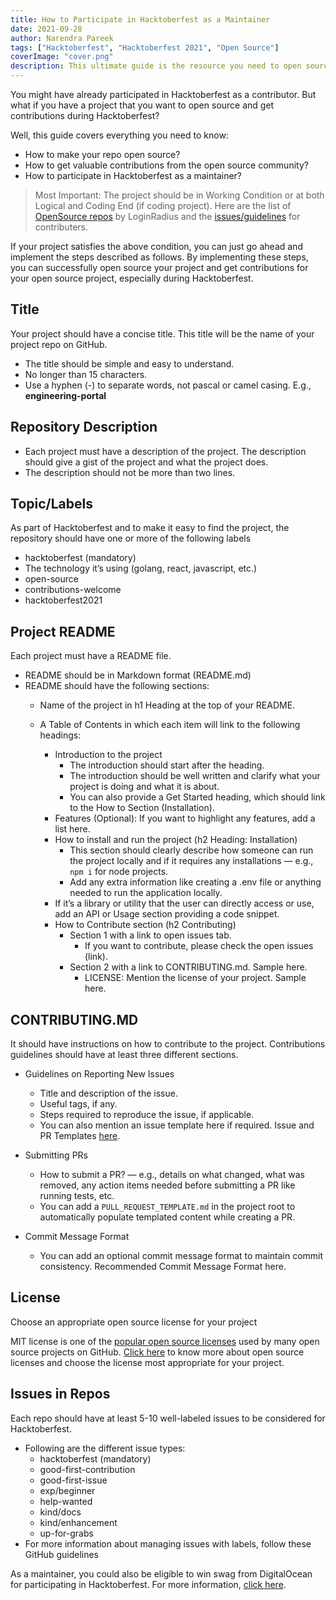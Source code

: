 ```yaml
---
title: How to Participate in Hacktoberfest as a Maintainer
date: 2021-09-28 
author: Narendra Pareek
tags: ["Hacktoberfest", "Hacktoberfest 2021", "Open Source"]
coverImage: "cover.png"
description: This ultimate guide is the resource you need to open source your project and participate in Hacktoberfest to get valuable contributions from the community.
---
```


You might have already participated in Hacktoberfest as a contributor. But what if you have a project that you want to open source and get contributions during Hacktoberfest?

Well, this guide covers everything you need to know:
 
- How to make your repo open source?
- How to get valuable contributions from the open source community?
- How to participate in Hacktoberfest as a maintainer?

> Most Important: The project should be in Working Condition or at both Logical and Coding End (if coding project). Here are the list of [OpenSource repos](https://www.loginradius.com/open-source/) by LoginRadius and the [issues/guidelines](/hacktoberfest-2021/) for contributers.

If your project satisfies the above condition, you can just go ahead and implement the steps described as follows. By implementing these steps, you can successfully open source your project and get contributions for your open source project, especially during Hacktoberfest.

## Title

Your project should have a concise title. This title will be the name of your project repo on GitHub.

- The title should be simple and easy to understand.
- No longer than 15 characters.
- Use a hyphen (-) to separate words, not pascal or camel casing. E.g., **engineering-portal**

## Repository Description

- Each project must have a description of the project. The description should give a gist of the project and what the project does.
- The description should not be more than two lines.

## Topic/Labels

As part of Hacktoberfest and to make it easy to find the project, the repository should have one or more of the following labels
- hacktoberfest (mandatory)
- The technology it’s using (golang, react, javascript, etc.)
- open-source 
- contributions-welcome
- hacktoberfest2021

## Project README

Each project must have a README file.
- README should be in Markdown format (README.md)
- README should have the following sections:
    - Name of the project in h1 Heading at the top of your README.
    - A Table of Contents in which each item will link to the following headings:

        - Introduction to the project 
            -  The introduction should start after the heading. 
            - The introduction should be well written and clarify what your project is doing and what it is about.
            - You can also provide a Get Started heading, which should link to the How to Section (Installation).
        - Features (Optional): If you want to highlight any features, add a list here.
        - How to install and run the project (h2 Heading: Installation)
            - This section should clearly describe how someone can run the project locally and if it requires any installations — e.g., `npm i` for node projects.
            - Add any extra information like creating a .env file or anything needed to run the application locally.
        - If it’s a library or utility that the user can directly access or use, add an API or Usage section providing a code snippet.
        - How to Contribute section (h2 Contributing)	
            - Section 1 with a link to open issues tab. 
                - If you want to contribute, please check the open issues (link).
            - Section 2 with a link to CONTRIBUTING.md. Sample here.
                - LICENSE: Mention the license of your project. Sample here.

## CONTRIBUTING.MD

It should have instructions on how to contribute to the project. Contributions guidelines should have at least three different sections.

- Guidelines on Reporting New Issues
    - Title and description of the issue.
    - Useful tags, if any.
    - Steps required to reproduce the issue, if applicable.
    - You can also mention an issue template here if required. Issue and PR Templates [here](https://docs.github.com/en/communities/using-templates-to-encourage-useful-issues-and-pull-requests/about-issue-and-pull-request-templates).

- Submitting PRs
    - How to submit a PR? — e.g., details on what changed, what was removed, any action items needed before submitting a PR like running tests, etc.
    - You can add a `PULL_REQUEST_TEMPLATE.md` in the project root to automatically populate templated content while creating a PR.
- Commit Message Format
    - You can add an optional commit message format to maintain commit consistency. Recommended Commit Message Format here.

## License

Choose an appropriate open source license for your project

MIT license is one of the [popular open source licenses](https://opensource.org/licenses) used by many open source projects on GitHub. [Click here](https://opensource.org/licenses) to know more about open source licenses and choose the license most appropriate for your project.


## Issues in Repos

Each repo should have at least 5-10 well-labeled issues to be considered for Hacktoberfest.

- Following are the different issue types:
    - hacktoberfest (mandatory)
    - good-first-contribution
    - good-first-issue
    - exp/beginner
    - help-wanted
    - kind/docs
    - kind/enhancement
    - up-for-grabs
- For more information about managing issues with labels, follow these GitHub guidelines

As a maintainer, you could also be eligible to win swag from DigitalOcean for participating in Hacktoberfest. For more information, [click here](https://hacktoberfest.digitalocean.com/resources/maintainers).